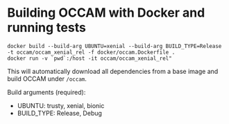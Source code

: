 # Building OCCAM with Docker and running tests #

```shell
docker build --build-arg UBUNTU=xenial --build-arg BUILD_TYPE=Release -t occam/occam_xenial_rel -f docker/occam.Dockerfile .
docker run -v `pwd`:/host -it occam/occam_xenial_rel"
```

This will automatically download all dependencies from a base image
and build OCCAM under `/occam`.

Build arguments (required):
- UBUNTU: trusty, xenial, bionic
- BUILD_TYPE: Release, Debug

